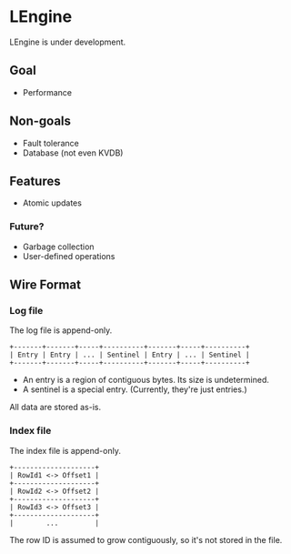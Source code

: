 # LEngine

LEngine is under development.

## Goal

* Performance

## Non-goals

* Fault tolerance
* Database (not even KVDB)

## Features

* Atomic updates

### Future?

* Garbage collection
* User-defined operations

## Wire Format

### Log file

The log file is append-only.

```
+-------+-------+-----+----------+-------+-----+----------+
| Entry | Entry | ... | Sentinel | Entry | ... | Sentinel |
+-------+-------+-----+----------+-------+-----+----------+
```

* An entry is a region of contiguous bytes. Its size is undetermined.
* A sentinel is a special entry. (Currently, they're just entries.)

All data are stored as-is.

### Index file

The index file is append-only.

```
+--------------------+
| RowId1 <-> Offset1 |
+--------------------+
| RowId2 <-> Offset2 |
+--------------------+
| RowId3 <-> Offset3 |
+--------------------+
|        ...         |
```

The row ID is assumed to grow contiguously, so it's not stored in the
file.
